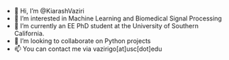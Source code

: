 - 👋 Hi, I’m @KiarashVaziri
- 👀 I’m interested in Machine Learning and Biomedical Signal Processing
- 🌱 I’m currently an EE PhD student at the University of Southern California.
- 💞️ I’m looking to collaborate on Python projects
- 📫 You can contact me via vazirigo[at]usc[dot]edu

<!---
KiarashVaziri/KiarashVaziri is a ✨ special ✨ repository because its `README.md` (this file) appears on your GitHub profile.
You can click the Preview link to take a look at your changes.
--->

